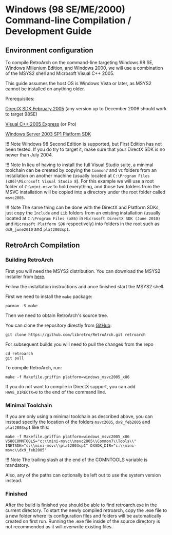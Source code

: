 # Windows (98 SE/ME/2000) Command-line Compilation / Development Guide

## Environment configuration

To compile RetroArch on the command-line targeting Windows 98 SE, Windows Millenium Edition, and Windows 2000, we will use a combination of the MSYS2 shell and Microsoft Visual C++ 2005.

This guide assumes the host OS is Windows Vista or later, as MSYS2 cannot be installed on anything older.

Prerequisites:

[DirectX SDK February 2005](https://s3.amazonaws.com/bparker/dxsdk_feb2005.exe) (any version up to December 2006 should work to target 98SE)

[Visual C++ 2005 Express](http://download.microsoft.com/download/A/9/1/A91D6B2B-A798-47DF-9C7E-A97854B7DD18/VC.iso) (or Pro)

[Windows Server 2003 SP1 Platform SDK](https://www.microsoft.com/en-us/download/details.aspx?id=12261)

!!! Note
    Windows 98 Second Edition is supported, but First Edition has not been tested. If you do try to target it, make sure that your DirectX SDK is no newer than July 2004.

!!! Note
    In lieu of having to install the full Visual Studio suite, a minimal toolchain can be created by copying the `Common7` and `VC` folders from an installation on another machine (usually located at `C:\Program Files (x86)\Microsoft Visual Studio 8`). For this example we will use a root folder of `C:\mini-msvc` to hold everything, and those two folders from the MSVC installation will be copied into a directory under the root folder called `msvc2005`.

!!! Note
    The same thing can be done with the DirectX and Platform SDKs, just copy the `Include` and `Lib` folders from an existing installation (usually located at `C:\Program Files (x86)` in `Microsoft DirectX SDK (June 2010)` and `Microsoft Platform SDK` respectively) into folders in the root such as `dx9_june2010` and `plat2003sp1`.

## RetroArch Compilation
### Building RetroArch

First you will need the MSYS2 distribution. You can download the MSYS2 installer from [here](http://msys2.github.io/).

Follow the installation instructions and once finished start the MSYS2 shell.

First we need to install the `make` package:

    pacman -S make

Then we need to obtain RetroArch's source tree.

You can clone the repository directly from [GitHub](https://github.com/libretro/RetroArch):

    git clone https://github.com/libretro/RetroArch.git retroarch

For subsequent builds you will need to pull the changes from the repo

    cd retroarch
    git pull

To compile RetroArch, run:

    make -f Makefile.griffin platform=windows_msvc2005_x86

If you do not want to compile in DirectX support, you can add `HAVE_DIRECTX=0` to the end of the command line.

### Minimal Toolchain

If you are only using a minimal toolchain as described above, you can instead specify the location of the folders `msvc2005`, `dx9_feb2005` and `plat2003sp1` like this:

    make -f Makefile.griffin platform=windows_msvc2005_x86 VS80COMNTOOLS="c:\\mini-msvc\\msvc2005\\Common7\\Tools\\" INETSDK="c:\\mini-msvc\\plat2003sp1" DXSDK_DIR="c:\\mini-msvc\\dx9_feb2005"

!!! Note
    The trailing slash at the end of the COMNTOOLS variable is mandatory.

Also, any of the paths can optionally be left out to use the system version instead.

### Finished

After the build is finished you should be able to find retroarch.exe in the current directory. To start the newly compiled retroarch, copy the .exe file to a new folder where its configuration files and folders will be automatically created on first run. Running the .exe file inside of the source directory is not recommended as it will overwrite existing files.
